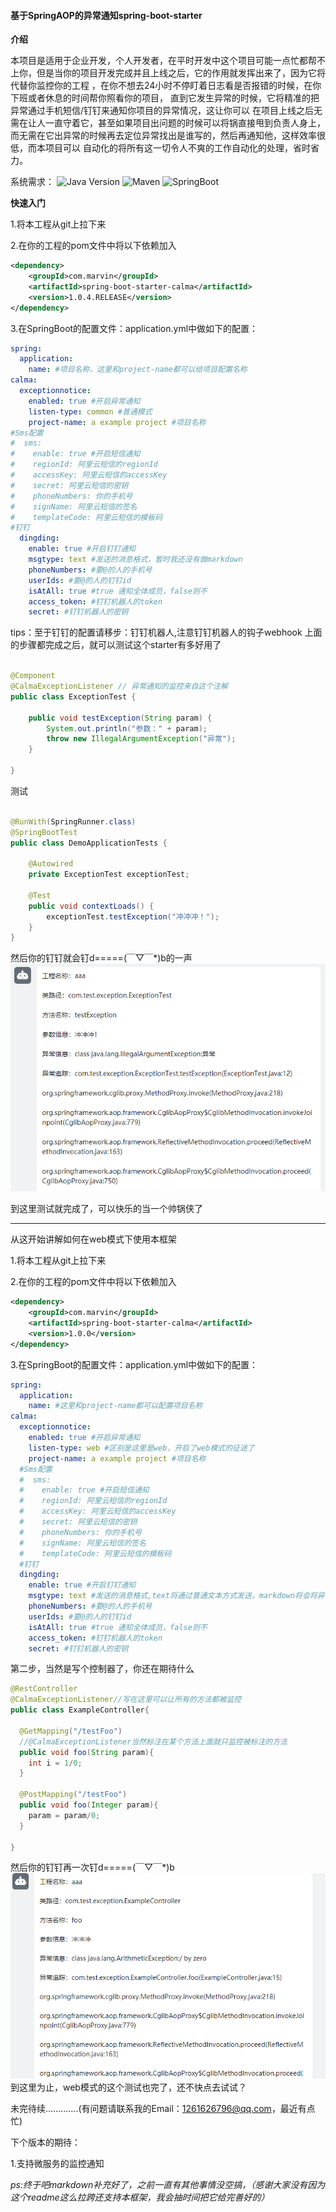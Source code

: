 #### 基于SpringAOP的异常通知spring-boot-starter

**介绍**

本项目是适用于企业开发，个人开发者，在平时开发中这个项目可能一点忙都帮不上你，但是当你的项目开发完成并且上线之后，它的作用就发挥出来了，因为它将代替你监控你的工程
，在你不想去24小时不停盯着日志看是否报错的时候，在你下班或者休息的时间帮你照看你的项目， 直到它发生异常的时候，它将精准的把异常通过手机短信/钉钉来通知你项目的异常情况，这让你可以
在项目上线之后无需在让人一直守着它，甚至如果项目出问题的时候可以将锅直接甩到负责人身上， 而无需在它出异常的时候再去定位异常找出是谁写的，然后再通知他，这样效率很低，而本项目可以 自动化的将所有这一切令人不爽的工作自动化的处理，省时省力。

系统需求： ![Java Version](https://img.shields.io/badge/Java%20Version-1.8%2B-brightgreen?style=flat-square&logo=appveyor)   ![Maven](https://img.shields.io/badge/Maven-3.2.5%2B-brightgreen?style=flat-square&logo=appveyor)  ![SpringBoot](https://img.shields.io/badge/SpringBoot-2.3.6.RELEASE-brightgreen?style=flat-square&logo=appveyor)

**快速入门**

1.将本工程从git上拉下来

2.在你的工程的pom文件中将以下依赖加入

```xml
<dependency>
    <groupId>com.marvin</groupId>
    <artifactId>spring-boot-starter-calma</artifactId>
    <version>1.0.4.RELEASE</version>
</dependency>
```

3.在SpringBoot的配置文件：application.yml中做如下的配置：

```yaml
spring:
  application:
    name: #项目名称，这里和project-name都可以给项目配置名称
calma:
  exceptionnotice:
    enabled: true #开启异常通知
    listen-type: common #普通模式
    project-name: a example project #项目名称
#Sms配置
#  sms:
#    enable: true #开启短信通知
#    regionId: 阿里云短信的regionId
#    accessKey: 阿里云短信的accessKey
#    secret: 阿里云短信的密钥
#    phoneNumbers: 你的手机号
#    signName: 阿里云短信的签名
#    templateCode: 阿里云短信的模板码
#钉钉
  dingding:
    enable: true #开启钉钉通知
    msgtype: text #发送的消息格式，暂时我还没有做markdown
    phoneNumbers: #要@的人的手机号
    userIds: #要@的人的钉钉id
    isAtAll: true #true 通知全体成员，false则不
    access_token: #钉钉机器人的token
    secret: #钉钉机器人的密钥
```

tips：至于钉钉的配置请移步：钉钉机器人,注意钉钉机器人的钩子webhook 上面的步骤都完成之后，就可以测试这个starter有多好用了

[钉钉机器人]:https://developers.dingtalk.com/document/app/custom-robot-access

```java

@Component
@CalmaExceptionListener // 异常通知的监控来自这个注解
public class ExceptionTest {

    public void testException(String param) {
        System.out.println("参数：" + param);
        throw new IllegalArgumentException("异常");
    }

}

```

测试

```java

@RunWith(SpringRunner.class)
@SpringBootTest
public class DemoApplicationTests {

    @Autowired
    private ExceptionTest exceptionTest;

    @Test
    public void contextLoads() {
        exceptionTest.testException("冲冲冲！");
    }
}
```
然后你的钉钉就会钉d=====(￣▽￣*)b的一声
![img.png](Image/common.png)

到这里测试就完成了，可以快乐的当一个帅锅侠了

--------------------------------------------------------------------

从这开始讲解如何在web模式下使用本框架

1.将本工程从git上拉下来

2.在你的工程的pom文件中将以下依赖加入

```xml
<dependency>
    <groupId>com.marvin</groupId>
    <artifactId>spring-boot-starter-calma</artifactId>
    <version>1.0.0</version>
</dependency>
```

3.在SpringBoot的配置文件：application.yml中做如下的配置：

```yaml
spring:
  application:
    name: #这里和project-name都可以配置项目名称
calma:
  exceptionnotice:
    enabled: true #开启异常通知
    listen-type: web #区别是这里是web，开启了web模式的征途了
    project-name: a example project #项目名称
  #Sms配置
  #  sms:
  #    enable: true #开启短信通知
  #    regionId: 阿里云短信的regionId
  #    accessKey: 阿里云短信的accessKey
  #    secret: 阿里云短信的密钥
  #    phoneNumbers: 你的手机号
  #    signName: 阿里云短信的签名
  #    templateCode: 阿里云短信的模板码
  #钉钉
  dingding:
    enable: true #开启钉钉通知
    msgtype: text #发送的消息格式,text将通过普通文本方式发送，markdown将会将异常信息用markdown语法转化后发送
    phoneNumbers: #要@的人的手机号
    userIds: #要@的人的钉钉id
    isAtAll: true #true 通知全体成员，false则不
    access_token: #钉钉机器人的token
    secret: #钉钉机器人的密钥
```
第二步，当然是写个控制器了，你还在期待什么
```java
@RestController
@CalmaExceptionListener//写在这里可以让所有的方法都被监控
public class ExampleController{

  @GetMapping("/testFoo")
  //@CalmaExceptionListener当然标注在某个方法上面就只监控被标注的方法
  public void foo(String param){
    int i = 1/0;
  }
  
  @PostMapping("/testFoo")
  public void foo(Integer param){
    param = param/0;
  }
  
}
```
然后你的钉钉再一次钉d=====(￣▽￣*)b
![img_1.png](Image/web.png)
到这里为止，web模式的这个测试也完了，还不快点去试试？

未完待续.............(有问题请联系我的Email：1261626796@qq.com，最近有点忙)

下个版本的期待：

1.支持微服务的监控通知

_ps:终于吧markdown补充好了，之前一直有其他事情没空搞，（感谢大家没有因为这个readme这么拉跨还支持本框架，我会抽时间把它给完善好的）_
